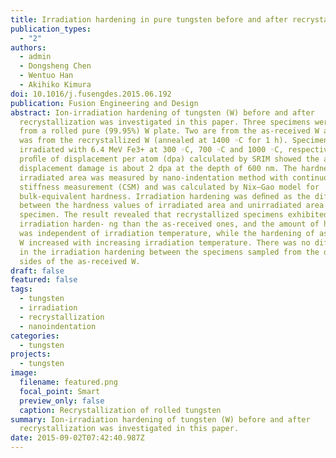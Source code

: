 ```yaml
---
title: Irradiation hardening in pure tungsten before and after recrystallization
publication_types:
  - "2"
authors:
  - admin
  - Dongsheng Chen
  - Wentuo Han
  - Akihiko Kimura
doi: 10.1016/j.fusengdes.2015.06.192
publication: Fusion Engineering and Design
abstract: Ion-irradiation hardening of tungsten (W) before and after
  recrystallization was investigated in this paper. Three specimens were sampled
  from a rolled pure (99.95%) W plate. Two are from the as-received W and one
  was from the recrystallized W (annealed at 1400 ◦C for 1 h). Specimens were
  irradiated with 6.4 MeV Fe3+ at 300 ◦C, 700 ◦C and 1000 ◦C, respectively. The
  proﬁle of displacement per atom (dpa) calculated by SRIM showed the average
  displacement damage is about 2 dpa at the depth of 600 nm. The hardness of
  irradiated area was measured by nano-indentation method with continuous
  stiffness measurement (CSM) and was calculated by Nix–Gao model for
  bulk-equivalent hardness. Irradiation hardening was deﬁned as the difference
  between the hardness values of irradiated area and unirradiated area of a
  specimen. The result revealed that recrystallized specimens exhibited larger
  irradiation harden- ng than the as-received ones, and the amount of hardening
  was independent of irradiation temperature, while the hardening of as-received
  W increased with increasing irradiation temperature. There was no difference
  in the irradiation hardening between the specimens sampled from the different
  sides of the as-received W.
draft: false
featured: false
tags:
  - tungsten
  - irradiation
  - recrystallization
  - nanoindentation
categories:
  - tungsten
projects:
  - tungsten
image:
  filename: featured.png
  focal_point: Smart
  preview_only: false
  caption: Recrystallization of rolled tungsten
summary: Ion-irradiation hardening of tungsten (W) before and after
  recrystallization was investigated in this paper.
date: 2015-09-02T07:42:40.987Z
---
```

